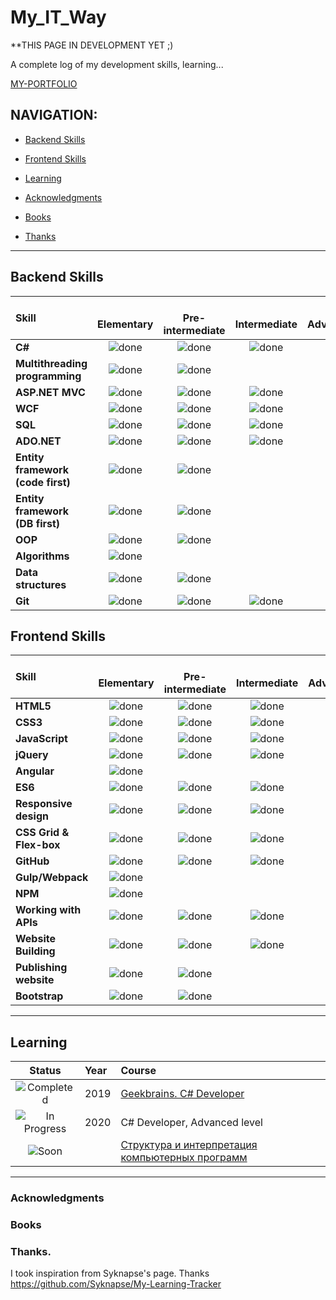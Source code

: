 # My_IT_Way

**THIS PAGE IN DEVELOPMENT YET ;)

A complete log of my development skills, learning...

[MY-PORTFOLIO](https://github.com/kvarlamov/My_IT_Way/edit/master/README.md)

## NAVIGATION:
- [Backend Skills](https://github.com/kvarlamov/My_IT_Way/blob/master/README.md#backend-skills)

- [Frontend Skills](https://github.com/kvarlamov/My_IT_Way/blob/master/README.md#frontend-skills)

- [Learning](https://github.com/kvarlamov/My_IT_Way/blob/master/README.md#learning)

- [Acknowledgments](https://github.com/kvarlamov/My_IT_Way/blob/master/README.md#acknowledgments)

- [Books](https://github.com/kvarlamov/My_IT_Way/blob/master/README.md#books)

- [Thanks](https://github.com/kvarlamov/My_IT_Way/blob/master/README.md#thanks)

----
[//]: # (Status images)

[done]: https://user-images.githubusercontent.com/29199184/32275438-8385f5c0-bf0b-11e7-9406-42265f71e2bd.png "Done"

## Backend Skills
|               Skill              | <br>Elementary    | <br>Pre-intermediate   | <br>Intermediate | <br>Advanced     | <br>Expert       |
|:-------------------------------- |:-----------------:|:----------------------:|:----------------:|:----------------:|:----------------:|
|**C#**                            | ![done][done]     | ![done][done]          | ![done][done]    |                  |                  |
|**Multithreading programming**    | ![done][done]     | ![done][done]          |                  |                  |                  |
|**ASP.NET MVC**                   | ![done][done]     | ![done][done]          | ![done][done]    |                  |                  |
|**WCF**                           | ![done][done]     | ![done][done]          | ![done][done]    |                  |                  |
|**SQL**                           | ![done][done]     | ![done][done]          | ![done][done]    |                  |                  |
|**ADO.NET**                       | ![done][done]     | ![done][done]          | ![done][done]    |                  |                  |
|**Entity framework (code first)** | ![done][done]     | ![done][done]          |                  |                  |                  |
|**Entity framework (DB first)**   | ![done][done]     | ![done][done]          |                  |                  |                  |
|**OOP**                           | ![done][done]     | ![done][done]          |                  |                  |                  |
|**Algorithms**                    | ![done][done]     |                        |                  |                  |                  |
|**Data structures**               | ![done][done]     | ![done][done]          |                  |                  |                  |
|**Git**                           | ![done][done]     | ![done][done]          | ![done][done]    |                  |                  |


## Frontend Skills

|               Skill              | <br>Elementary    | <br>Pre-intermediate   | <br>Intermediate | <br>Advanced     | <br>Expert       |
|:-------------------------------- |:-----------------:|:----------------------:|:----------------:|:----------------:|:----------------:|
|**HTML5**                         | ![done][done]     | ![done][done]          | ![done][done]    |                  |                  |
|**CSS3**                          | ![done][done]     | ![done][done]          | ![done][done]    |                  |                  |
|**JavaScript**                    | ![done][done]     | ![done][done]          | ![done][done]    |                  |                  |
|**jQuery**                        | ![done][done]     | ![done][done]          | ![done][done]    |                  |                  |
|**Angular**                       | ![done][done]     |                        |                  |
|**ES6**                           | ![done][done]     | ![done][done]          | ![done][done]    |                  |                  |
|**Responsive design**             | ![done][done]     | ![done][done]          | ![done][done]    |                  |                  |
|**CSS Grid & Flex-box**           | ![done][done]     | ![done][done]          | ![done][done]    |                  |                  |
|**GitHub**                        | ![done][done]     | ![done][done]          | ![done][done]    |                  |                  |
|**Gulp/Webpack**                  | ![done][done]     |                        |                  |                  |                  |
|**NPM**                           | ![done][done]     |                        |                  |                  |                  |
|**Working with APIs**             | ![done][done]     | ![done][done]          | ![done][done]    |                  |                  |
|**Website Building**              | ![done][done]     | ![done][done]          | ![done][done]    |                  |                  |
|**Publishing website**            | ![done][done]     | ![done][done]          |                  |                  |                  |
|**Bootstrap**                     | ![done][done]     | ![done][done]          |                  |                  |                  |

----

## Learning

[//]: # (Status images)

[Completed]: https://user-images.githubusercontent.com/29199184/32275438-8385f5c0-bf0b-11e7-9406-42265f71e2bd.png "Completed"
[In Progress]: https://user-images.githubusercontent.com/29199184/34462881-7305ddac-ee4d-11e7-9b57-589424820da4.png "In Progress"
[Soon]: https://user-images.githubusercontent.com/29199184/34462916-d5c37bd4-ee4d-11e7-9f4a-d57f2243281b.png "Soon"

|            Status           |   Year     | Course                                                          |
|:---------------------------:|:-----------|:----------------------------------------------------------------|
| ![Completed][Completed]     | 2019       | [Geekbrains. C# Developer]                                      |
| ![In Progress][In Progress] | 2020       | C# Developer,  Advanced level                                   |
| ![Soon][Soon]               |            | [Структура и интерпретация компьютерных программ]               |

[//]: # (Reference links to courses)

[Geekbrains. C# Developer]: https://geekbrains.ru/professions/microsoft_developer
[Структура и интерпретация компьютерных программ]:https://ru.hexlet.io/courses/sicp

----

### Acknowledgments

### Books


### Thanks.
I took inspiration from Syknapse's page. Thanks 
https://github.com/Syknapse/My-Learning-Tracker
